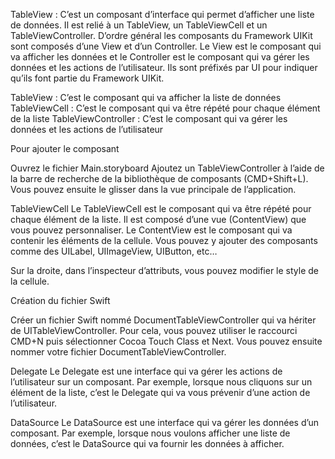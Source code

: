 TableView : C’est un composant d’interface qui permet d’afficher une liste de données. Il est relié à un TableView, un TableViewCell et un TableViewController.
D’ordre général les composants du Framework UIKit sont composés d’une View et d’un Controller.
Le View est le composant qui va afficher les données et le Controller est le composant qui va gérer les données et les actions de l’utilisateur. Ils sont préfixés par UI pour indiquer qu’ils font partie du Framework UIKit.

TableView : C’est le composant qui va afficher la liste de données
TableViewCell : C’est le composant qui va être répété pour chaque élément de la liste
TableViewController : C’est le composant qui va gérer les données et les actions de l’utilisateur

Pour ajouter le composant

Ouvrez le fichier Main.storyboard
Ajoutez un TableViewController à l’aide de la barre de recherche de la bibliothèque de composants (CMD+Shift+L).
Vous pouvez ensuite le glisser dans la vue principale de l’application.

TableViewCell
Le TableViewCell est le composant qui va être répété pour chaque élément de la liste. Il est composé d’une vue (ContentView) que vous pouvez personnaliser. Le ContentView est le composant qui va contenir les éléments de la cellule. Vous pouvez y ajouter des composants comme des UILabel, UIImageView, UIButton, etc…

Sur la droite, dans l’inspecteur d’attributs, vous pouvez modifier le style de la cellule.

Création du fichier Swift

Créer un fichier Swift nommé DocumentTableViewController qui va hériter de UITableViewController.
Pour cela, vous pouvez utiliser le raccourci CMD+N puis sélectionner Cocoa Touch Class et Next. Vous pouvez ensuite nommer votre fichier DocumentTableViewController.

Delegate
Le Delegate est une interface qui va gérer les actions de l’utilisateur sur un composant. Par exemple, lorsque nous cliquons sur un élément de la liste, c’est le Delegate qui va vous prévenir d’une action de l’utilisateur.

DataSource
Le DataSource est une interface qui va gérer les données d’un composant. Par exemple, lorsque nous voulons afficher une liste de données, c’est le DataSource qui va fournir les données à afficher.


